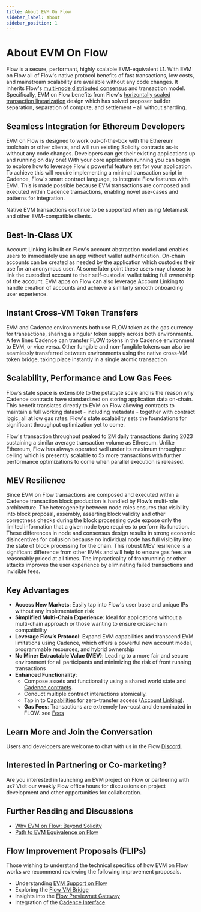 ```yaml
---
title: About EVM On Flow
sidebar_label: About
sidebar_position: 1
---
```


# About EVM On Flow

Flow is a secure, performant, highly scalable EVM-equivalent L1. With EVM on Flow all of Flow's native protocol benefits of fast transactions, low costs, and mainstream scalability are available without any code changes.
It inherits Flow's [multi-node distributed consensus](https://flow.com/decentralization) and transaction model. Specifically, EVM on Flow benefits from Flow's [horizontally scaled transaction linearization](https://flow.com/core-protocol-vision#scaling-transactions) design which has solved proposer builder separation, separation of compute, and settlement – all without sharding.

## Seamless Integration for Ethereum Developers

EVM on Flow is designed to work out-of-the-box with the Ethereum toolchain or other clients, and will run existing Solidity contracts as-is without any code changes. Developers can get their existing applications up and running on day one! With your core application running you can begin to explore how to leverage Flow's powerful feature set for your application.
To achieve this will require implementing a minimal transaction script in Cadence, Flow's smart contract language, to integrate Flow features with EVM. This is made possible because EVM transactions are composed and executed within Cadence transactions, enabling novel use-cases and patterns for integration.

Native EVM transactions continue to be supported when using Metamask and other EVM-compatible clients.

## Best-In-Class UX

Account Linking is built on Flow's account abstraction model and enables users to immediately use an app without
wallet authentication. On-chain accounts can be created as needed by the application which custodies their use for an anonymous user. At some later point these users may choose to link the custodied account to their self-custodial wallet taking full ownership of the account. EVM apps on Flow can also leverage Account Linking to handle creation of accounts and achieve a similarly smooth onboarding user experience.

## Instant Cross-VM Token Transfers

EVM and Cadence environments both use FLOW token as the gas currency for transactions, sharing a singular token
supply across both environments. A few lines Cadence can transfer FLOW tokens in the Cadence environment to EVM, or vice versa. Other fungible and non-fungible tokens can also be seamlessly transferred between environments using the native cross-VM token bridge, taking place instantly in a single atomic transaction

## Scalability, Performance and Low Gas Fees

Flow’s state space is extensible to the petabyte scale and is the reason why Cadence contracts have standardized on storing application data on-chain. This benefit translates directly to EVM on Flow allowing contracts to maintain a full working dataset - including metadata - together with contract logic, all at low gas rates. Flow's state scalability sets the foundations for significant throughput optimization yet to come.

Flow's transaction throughput peaked to 2M daily transactions during 2023 sustaining a similar average transaction volume as Ethereum. Unlike Ethereum, Flow has always operated well under its maximum throughput ceiling which is presently scalable to 5x more transactions with further performance optimizations to come when parallel execution is released.

## MEV Resilience

Since EVM on Flow transactions are composed and executed within a Cadence transaction block production is handled by Flow’s multi-role architecture. The heterogeneity between node roles ensures that visibility into block proposal, assembly, asserting block validity and other correctness checks during the block processing cycle expose only the limited information that a given node type requires to perform its function. These differences in node and consensus design results in strong economic disincentives for collusion because no individual node has full visibility into the state of block processing for the chain. This robust MEV resilience is a significant difference from other EVMs and will help to ensure gas fees are reasonably priced at all times. The impracticality of frontrunning or other attacks improves the user experience by eliminating failed transactions and invisible fees.

## Key Advantages

- **Access New Markets**: Easily tap into Flow's user base and unique IPs without any implementation risk
- **Simplified Multi-Chain Experience**: Ideal for applications without a multi-chain approach or those wanting to ensure cross-chain compatibility
- **Leverage Flow’s Protocol**: Expand EVM capabilities and transcend EVM limitations using Cadence, which offers a powerful new account model, programmable resources, and hybrid ownership
- **No Miner Extractable Value (MEV)**: Leading to a more fair and secure environment for all participants and minimizing the risk of front running transactions
- **Enhanced Functionality**:
  - Compose assets and functionality using a shared world state and [Cadence contracts](https://cadence-lang.org/).
  - Conduct multiple contract interactions atomically.
  - Tap in to [Capabilities](https://cadence-lang.org/docs/tutorial/capabilities) for zero-transfer access ([Account Linking](../build/guides/account-linking/index.md)).
  - **Gas Fees**: Transactions are extremely low-cost and denominated in FLOW. see [Fees](./build/fees)

## Learn More and Join the Conversation

Users and developers are welcome to chat with us in the Flow [Discord](https://discord.com/channels/613813861610684416/1167476806333513800).

## Interested in Partnering or Co-marketing?

Are you interested in launching an EVM project on Flow or partnering with us? Visit our weekly Flow office hours for discussions on project development and other opportunities for collaboration.

## Further Reading and Discussions

- [Why EVM on Flow: Beyond Solidity](https://forum.flow.com/t/evm-on-flow-beyond-solidity/5260)
- [Path to EVM Equivalence on Flow](https://forum.flow.com/t/evm-equivalence-on-flow-proposal-and-path-forward/5478)

## Flow Improvement Proposals (FLIPs)

Those wishing to understand the technical specifics of how EVM on Flow works we recommend reviewing the following improvement proposals.

- Understanding [EVM Support on Flow](https://github.com/onflow/flips/pull/225)
- Exploring the [Flow VM Bridge](https://github.com/onflow/flips/pull/233/files/d5bc46c4b13f0b9b168a94f994c77a5a689f6b24..122e938b7acae7e774246b1b66aaf5979ca21444)
- Insights into the [Flow Previewnet Gateway](https://github.com/onflow/flips/pull/235/files)
- Integration of the [Cadence Interface](https://github.com/onflow/flips/blob/f646491ec895442dcccdb24d80080bab1c56188e/protocol/20231116-evm-support.md)
